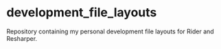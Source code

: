 # development_file_layouts
Repository containing my personal development file layouts for Rider and Resharper.
